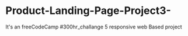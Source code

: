# Product-Landing-Page-Project3-
It's an freeCodeCamp #300hr_challange 5 responsive web Based project

